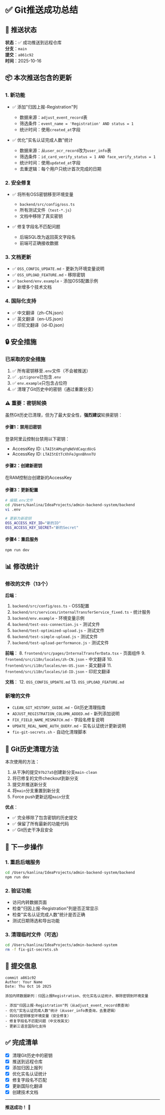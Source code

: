 # ✅ Git推送成功总结

## 🎉 推送状态

**状态**：✅ 成功推送到远程仓库  
**分支**：`main`  
**提交**：`a861c92`  
**时间**：2025-10-16

## 📦 本次推送包含的更新

### 1. 新功能
- ✅ 添加"归因上报-Registration"列
  - 数据来源：`adjust_event_record`表
  - 筛选条件：`event_name = 'Registration' AND status = 1`
  - 统计时间：使用`created_at`字段

- ✅ 优化"实名认证完成人数"统计
  - 数据来源：从`user_ocr_record`改为`user_info`表
  - 筛选条件：`id_card_verify_status = 1 AND face_verify_status = 1`
  - 统计时间：使用`updated_at`字段
  - 去重逻辑：每个用户只统计首次完成的日期

### 2. 安全修复
- ✅ 将所有OSS密钥移至环境变量
  - `backend/src/config/oss.ts`
  - 所有测试文件（`test-*.js`）
  - 文档中移除了真实密钥

- ✅ 修复字段名不匹配问题
  - 后端SQL改为返回英文字段名
  - 前端可正确接收数据

### 3. 文档更新
- ✅ `OSS_CONFIG_UPDATE.md` - 更新为环境变量说明
- ✅ `OSS_UPLOAD_FEATURE.md` - 移除密钥
- ✅ `backend/env.example` - 添加OSS配置示例
- ✅ 新增多个技术文档

### 4. 国际化支持
- ✅ 中文翻译（zh-CN.json）
- ✅ 英文翻译（en-US.json）
- ✅ 印尼文翻译（id-ID.json）

## 🔒 安全措施

### 已采取的安全措施
1. ✅ 所有密钥移至`.env`文件（不会被推送）
2. ✅ `.gitignore`已包含`.env`
3. ✅ `env.example`只包含占位符
4. ✅ 清理了Git历史中的密钥（通过重置分支）

### ⚠️ 重要：密钥轮换

虽然Git历史已清理，但为了最大安全性，**强烈建议**轮换密钥：

#### 步骤1：禁用旧密钥
登录阿里云控制台禁用以下密钥：
- AccessKey ID: `LTAI5tAMsgYqNdVdCaqcdUcG`
- AccessKey ID: `LTAI5tEtTcXhFeJgnnBhnnTU`

#### 步骤2：创建新密钥
在RAM控制台创建新的AccessKey

#### 步骤3：更新配置
```bash
# 编辑.env文件
cd /Users/kanlina/IdeaProjects/admin-backend-system/backend
vi .env

# 更新为新密钥
OSS_ACCESS_KEY_ID="新的ID"
OSS_ACCESS_KEY_SECRET="新的Secret"
```

#### 步骤4：重启服务
```bash
npm run dev
```

## 📊 修改统计

### 修改的文件（13个）

**后端**：
1. `backend/src/config/oss.ts` - OSS配置
2. `backend/src/services/internalTransferService_fixed.ts` - 统计服务
3. `backend/env.example` - 环境变量示例
4. `backend/test-oss-connection.js` - 测试文件
5. `backend/test-optimized-upload.js` - 测试文件
6. `backend/test-simple-upload.js` - 测试文件
7. `backend/test-upload-performance.js` - 测试文件

**前端**：
8. `frontend/src/pages/InternalTransferData.tsx` - 页面组件
9. `frontend/src/i18n/locales/zh-CN.json` - 中文翻译
10. `frontend/src/i18n/locales/en-US.json` - 英文翻译
11. `frontend/src/i18n/locales/id-ID.json` - 印尼文翻译

**文档**：
12. `OSS_CONFIG_UPDATE.md`
13. `OSS_UPLOAD_FEATURE.md`

### 新增的文件
- `CLEAN_GIT_HISTORY_GUIDE.md` - Git历史清理指南
- `ADJUST_REGISTRATION_COLUMN_ADDED.md` - 新列添加说明
- `FIX_FIELD_NAME_MISMATCH.md` - 字段名修复说明
- `UPDATE_REAL_NAME_AUTH_QUERY.md` - 实名认证统计更新说明
- `fix-git-secrets.sh` - 自动化清理脚本

## 🔄 Git历史清理方法

本次使用的方法：
1. 从干净的提交`97b27a5`创建新分支`main-clean`
2. 将已修复的文件checkout到新分支
3. 提交并推送新分支
4. 将`main`分支重置到新分支
5. Force push更新远程`main`分支

**优点**：
- ✅ 完全移除了包含密钥的历史提交
- ✅ 保留了所有最新的功能代码
- ✅ Git历史干净且安全

## 🚀 下一步操作

### 1. 重启后端服务
```bash
cd /Users/kanlina/IdeaProjects/admin-backend-system/backend
npm run dev
```

### 2. 验证功能
- 访问内转数据页面
- 检查"归因上报-Registration"列是否正常显示
- 检查"实名认证完成人数"统计是否正确
- 测试日期筛选和导出功能

### 3. 清理临时文件（可选）
```bash
cd /Users/kanlina/IdeaProjects/admin-backend-system
rm -f fix-git-secrets.sh
```

## 📝 提交信息

```
commit a861c92
Author: Your Name
Date: Thu Oct 16 2025

添加内转数据新列：归因上报Registration、优化实名认证统计、移除密钥到环境变量

- 添加"归因上报-Registration"列（从adjust_event_record表查询）
- 优化"实名认证完成人数"统计（从user_info表查询，去重逻辑）
- 将OSS密钥移至环境变量（安全修复）
- 修复字段名不匹配问题（中文改英文）
- 更新三语言国际化支持
```

## ✅ 完成清单

- [x] 清理Git历史中的密钥
- [x] 推送到远程仓库
- [x] 添加归因上报列
- [x] 优化实名认证统计
- [x] 修复字段名不匹配
- [x] 更新国际化翻译
- [x] 创建技术文档

---

**推送成功！** 🎊

